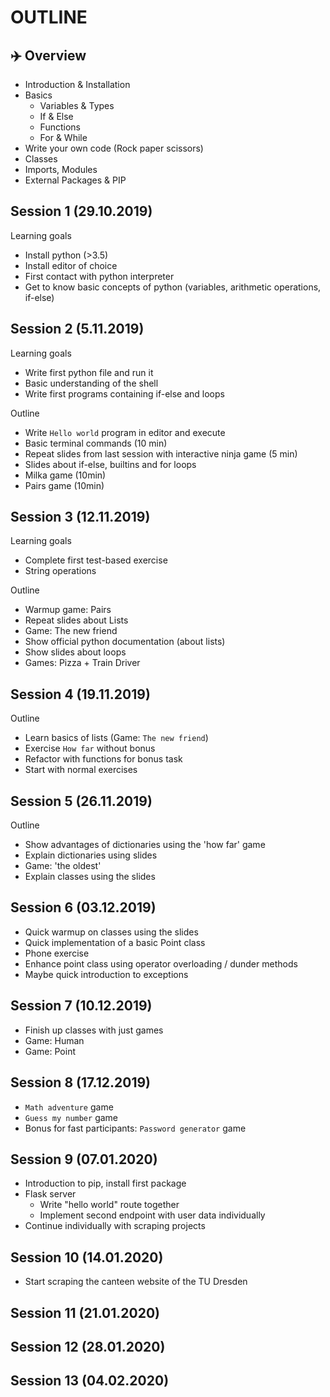 # OUTLINE

## ✈️ Overview

- Introduction & Installation
- Basics
  - Variables & Types
  - If & Else
  - Functions
  - For & While
- Write your own code (Rock paper scissors)
- Classes
- Imports, Modules
- External Packages & PIP

## Session 1 (29.10.2019)

Learning goals

- Install python (>3.5)
- Install editor of choice
- First contact with python interpreter
- Get to know basic concepts of python (variables, arithmetic operations, if-else)

## Session 2 (5.11.2019)

Learning goals

- Write first python file and run it
- Basic understanding of the shell
- Write first programs containing if-else and loops

Outline

- Write `Hello world` program in editor and execute
- Basic terminal commands (10 min)
- Repeat slides from last session with interactive ninja game (5 min)
- Slides about if-else, builtins and for loops
- Milka game (10min)
- Pairs game (10min)

## Session 3 (12.11.2019)

Learning goals

- Complete first test-based exercise
- String operations

Outline

- Warmup game: Pairs
- Repeat slides about Lists
- Game: The new friend
- Show official python documentation (about lists)
- Show slides about loops
- Games: Pizza + Train Driver

## Session 4 (19.11.2019)

Outline

- Learn basics of lists (Game: `The new friend`)
- Exercise `How far` without bonus
- Refactor with functions for bonus task
- Start with normal exercises

## Session 5 (26.11.2019)

Outline

- Show advantages of dictionaries using the 'how far' game
- Explain dictionaries using slides
- Game: 'the oldest'
- Explain classes using the slides

## Session 6 (03.12.2019)

- Quick warmup on classes using the slides
- Quick implementation of a basic Point class
- Phone exercise
- Enhance point class using operator overloading / dunder methods
- Maybe quick introduction to exceptions

## Session 7 (10.12.2019)

- Finish up classes with just games
- Game: Human
- Game: Point

## Session 8 (17.12.2019)

- `Math adventure` game
- `Guess my number` game
- Bonus for fast participants: `Password generator` game

## Session 9 (07.01.2020)

- Introduction to pip, install first package
- Flask server
  - Write "hello world" route together
  - Implement second endpoint with user data individually
- Continue individually with scraping projects

## Session 10 (14.01.2020)

- Start scraping the canteen website of the TU Dresden

## Session 11 (21.01.2020)

## Session 12 (28.01.2020)

## Session 13 (04.02.2020)
